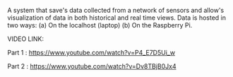 A system that save's data collected	from a network of sensors and allow's	visualization	of data	in both historical and real time views. Data is hosted in two	ways:
(a)	On the localhost (laptop)
(b)	On the Raspberry Pi.

VIDEO LINK:

Part 1 : https://www.youtube.com/watch?v=P4_E7D5Ui_w

Part 2 : https://www.youtube.com/watch?v=Dv8TBjB0Jx4
